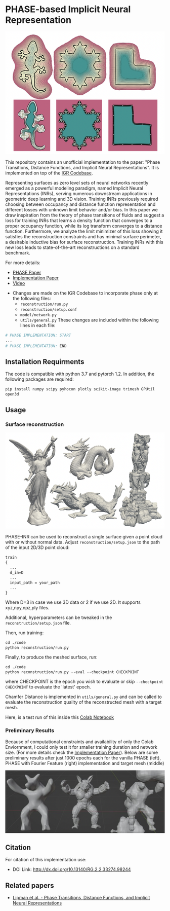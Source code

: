 # PHASE-based Implicit Neural Representation
<p align="center">
  <img src="uni-sdf.png"/>
</p>

This repository contains an unofficial implementation to the paper: "Phase Transitions, Distance Functions, and Implicit Neural Representations". It is implemented on top of the [IGR Codebase](https://github.com/amosgropp/IGR).

Representing surfaces as zero level sets of neural networks recently emerged as a powerful modeling paradigm, named Implicit Neural Representations (INRs), serving numerous downstream applications in geometric deep learning and 3D vision. Training INRs previously required choosing between occupancy and distance function representation and different losses with unknown limit behavior and/or bias. In this paper we draw inspiration from the theory of phase transitions of fluids and suggest a loss for training INRs that learns a density function that converges to a proper occupancy function, while its log transform converges to a distance function. Furthermore, we analyze the limit minimizer of this loss showing it satisfies the reconstruction constraints and has minimal surface perimeter, a desirable inductive bias for surface reconstruction. Training INRs with this new loss leads to state-of-the-art reconstructions on a standard benchmark. 

For more details:

- [PHASE Paper](https://arxiv.org/abs/2106.07689)
- [Implementation Paper](https://www.researchgate.net/publication/370214904_Implicit_Neural_Representation_with_PHASE_Implementation)
- [Video](https://www.youtube.com/live/lmjpyIWIsZg?feature=share)

* Changes are made on the IGR Codebase to incorporate phase only at the following files:
  - `reconstruction/run.py`
  - `reconstruction/setup.conf`
  - `model/network.py`
  - `utils/general.py`
These changes are included within the following lines in each file:
```python
# PHASE IMPLEMENTATION: START
...
# PHASE IMPLEMENTATION: END
```

## Installation Requirments
The code is compatible with python 3.7 and pytorch 1.2. In addition, the following packages are required:  
```console
pip install numpy scipy pyhocon plotly scikit-image trimesh GPUtil open3d
```

## Usage

### Surface reconstruction
<p align="center">
  <img src="PHASE-recons.png"/>
</p>

PHASE-INR can be used to reconstruct a single surface given a point cloud with or without normal data. Adjust `reconstruction/setup.json` to the
path of the input 2D/3D point cloud:
```config
train
{
  ...
  d_in=D
  ...
  input_path = your_path
  ...
}
```
Where D=3 in case we use 3D data or 2 if we use 2D. It supports xyz,npy,npz,ply files.

Additional, hyperparameters can be tweaked in the `reconstruction/setup.json` file.

Then, run training:
```console
cd ./code
python reconstruction/run.py 
```
Finally, to produce the meshed surface, run:
```console
cd ./code
python reconstruction/run.py --eval --checkpoint CHECKPOINT
```
where CHECKPOINT is the epoch you wish to evaluate or skip `--checkpoint CHECKPOINT` to evaluate the 'latest' epoch.

Chamfer Distance is implemented in `utils/general.py` and can be called to evaluate the reconstruction quality of the reconstructed mesh with a target mesh.

Here, is a test run of this inside this [Colab Notebook](https://colab.research.google.com/drive/1I820pN7U0s4oanUC5TIrD7L7sijchl1N?usp=sharing)

### Preliminary Results

Because of computational constraints and availability of only the Colab Enviornment, I could only test it for smaller training duration and network size. (For more details check the [Implementation Paper](https://www.researchgate.net/publication/370214904_Implicit_Neural_Representation_with_PHASE_Implementation)). Below are some preliminary results after just 1000 epochs each for the vanilla PHASE (left), PHASE with Fourier Feature (right) implementation and target mesh (middle)

<p align="center">
  <img src="prelim-res.png"/>
</p>

## Citation
For citation of this implementation use:
- DOI Link: http://dx.doi.org/10.13140/RG.2.2.33274.98244
    	
## Related papers
* [Lipman et al. - Phase Transitions, Distance Functions, and Implicit Neural Representations](https://arxiv.org/abs/2106.07689)
